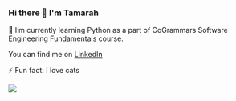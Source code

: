 ### Hi there 👋 I'm Tamarah

🌱 I’m currently learning Python as a part of CoGrammars Software Engineering Fundamentals course.

You can find me on <a href=https://www.linkedin.com/in/tamarah-asassa/>LinkedIn </a>

⚡ Fun fact: I love cats

<img src= https://www.canva.com/design/DAGA6p7gOhQ/_vLURFferW43t0Qjem5y0Q/view>
<!--
**daisy-tam/daisy-tam** is a ✨ _special_ ✨ repository because its `README.md` (this file) appears on your GitHub profile.

Here are some ideas to get you started:

- 🔭 I’m currently working on ...
- 🌱 I’m currently learning ...
- 👯 I’m looking to collaborate on ...
- 🤔 I’m looking for help with ...
- 💬 Ask me about ...
- 📫 How to reach me: ...
- 😄 Pronouns: ...
- ⚡ Fun fact: ...
-->
